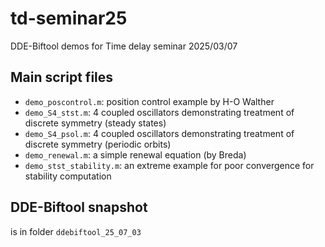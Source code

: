 # td-seminar25
DDE-Biftool demos for Time delay seminar 2025/03/07
## Main script files
* `demo_poscontrol.m`: position control example by H-O Walther
* `demo_S4_stst.m`: 4 coupled oscillators demonstrating treatment of discrete symmetry (steady states)
* `demo_S4_psol.m`: 4 coupled oscillators demonstrating treatment of discrete symmetry (periodic orbits)
* `demo_renewal.m`: a simple renewal equation (by Breda)
* `demo_stst_stability.m`: an extreme example for poor convergence for stability computation

## DDE-Biftool snapshot
is in folder `ddebiftool_25_07_03`
